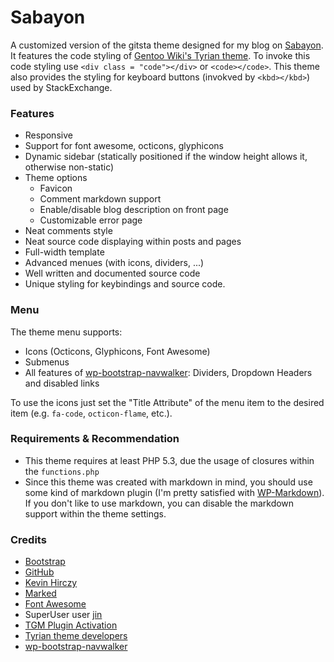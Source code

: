 Sabayon
======
A customized version of the gitsta theme designed for my blog on [Sabayon](http://linux.x10host.com/blog/). It features the code styling of [Gentoo Wiki's Tyrian theme](https://gitweb.gentoo.org/proj/gentoo-wiki-tyrian.git/). To invoke this code styling use `<div class = "code"></div>` or `<code></code>`. This theme also provides the styling for keyboard buttons (invokved by `<kbd></kbd>`) used by StackExchange. 

### Features
* Responsive
* Support for font awesome, octicons, glyphicons
* Dynamic sidebar (statically positioned if the window height allows it, otherwise non-static)
* Theme options
  * Favicon
  * Comment markdown support
  * Enable/disable blog description on front page
  * Customizable error page
* Neat comments style
* Neat source code displaying within posts and pages
* Full-width template
* Advanced menues (with icons, dividers, ...)
* Well written and documented source code
* Unique styling for keybindings and source code. 

### Menu
The theme menu supports:
* Icons (Octicons, Glyphicons, Font Awesome)
* Submenus
* All features of [wp-bootstrap-navwalker](https://github.com/twittem/wp-bootstrap-navwalker): Dividers, Dropdown Headers and disabled links

To use the icons just set the "Title Attribute" of the menu item to the desired item (e.g. `fa-code`, `octicon-flame`, etc.).

### Requirements & Recommendation
* This theme requires at least PHP 5.3, due the usage of closures within the `functions.php`
* Since this theme was created with markdown in mind, you should use some kind of markdown plugin (I'm pretty satisfied with [WP-Markdown](https://wordpress.org/plugins/wp-markdown/)). If you don't like to use markdown, you can disable the markdown support within the theme settings.

### Credits
* [Bootstrap](http://www.getbootstrap.com)
* [GitHub](http://www.github.com)
* [Kevin Hirczy](https://github.com/nehalist)
* [Marked](https://github.com/chjj/marked)
* [Font Awesome](http://fortawesome.github.io/Font-Awesome/)
* SuperUser user [jin](http://meta.stackoverflow.com/users/147574/jin)
* [TGM Plugin Activation](http://tgmpluginactivation.com/)
* [Tyrian theme developers](https://gitweb.gentoo.org/proj/gentoo-wiki-tyrian.git/)
* [wp-bootstrap-navwalker](https://github.com/twittem/wp-bootstrap-navwalker)
